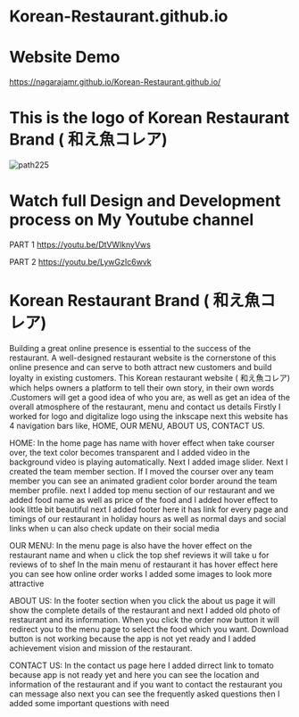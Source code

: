 # Korean-Restaurant.github.io
# Website Demo
 https://nagarajamr.github.io/Korean-Restaurant.github.io/
 
 # This is the logo of Korean Restaurant Brand ( 和え魚コレア)
![path225](https://user-images.githubusercontent.com/72555080/193770247-331d7f8f-2c3d-4c6d-a230-9470934e9d20.png)

# Watch full Design and Development process on My Youtube channel 
PART 1
https://youtu.be/DtVWlknyVws 

PART 2
https://youtu.be/LywGzIc6wvk

# Korean Restaurant Brand ( 和え魚コレア)
                 
Building a great online presence is essential to the success of the restaurant. 
A well-designed restaurant website is the cornerstone of this online presence and can serve to both attract new customers and build loyalty in existing customers. 
This Korean restaurant website ( 和え魚コレア) which helps  owners  a platform to tell their own story, in their own words .Customers will get a good idea of who you are, as well as get an idea of the overall atmosphere of the restaurant, menu and contact us details
Firstly I worked for logo and digitalize logo using the inkscape 
next this website has 4 navigation bars like, HOME, OUR MENU, ABOUT US, CONTACT US.

HOME: In the home page has name with hover effect when take courser over, the text color becomes transparent and I added video in the background video is playing automatically. Next I added image slider. Next I created the team member section. If I moved the courser over any team member you can see an animated gradient color border around the team member profile. next I added top menu section of our restaurant and we added food name as well as price of the food and I added hover effect to look little bit beautiful
next I added footer here it has link for every page and timings of our restaurant in holiday hours as well as normal days and social links when u can also check update on their social media

OUR MENU: In the menu page is also have the hover effect on the restaurant name and when u click the top shef reviews it will take u for reviews of to shef
In the main menu of restaurant  it has hover effect here you can see how online order works I added some images to look more attractive 

ABOUT US: In the footer section when you click the about us page it will show the complete details of the restaurant   and next I added old photo of restaurant and its information. When you click the order now button it will redirect you to the menu page to select the food which you want. Download button is not working because the app is not yet ready and I added achievement vision and mission of the restaurant.

CONTACT US: In the contact us page here I added dirrect link to tomato because app is not ready yet and here you can see the location and information of the restaurant and if you want to contact the restaurant you can message also next you can see the frequently asked questions then I added some important questions with need
